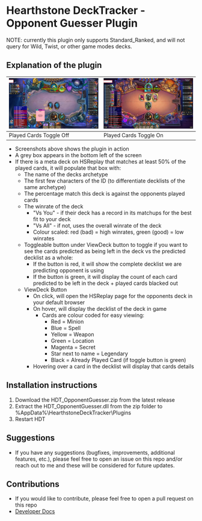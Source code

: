 # Hearthstone DeckTracker - Opponent Guesser Plugin

NOTE: currently this plugin only supports Standard_Ranked, and will not query for Wild, Twist, or other game modes decks.

## Explanation of the plugin

<!-- Table with 1 row with 2 columns -->
| ![InGameView](./Documents/Images/InGameView_F.png) | ![InGameView](./Documents/Images/InGameView_T.png) |
|----|----|
| Played Cards Toggle Off | Played Cards Toggle On |

- Screenshots above shows the plugin in action
- A grey box appears in the bottom left of the screen
- If there is a meta deck on HSReplay that matches at least 50% of the played cards, it will populate that box with:
  - The name of the decks archetype
  - The first few characters of the ID (to differentiate decklists of the same archetype)
  - The percentage match this deck is against the opponents played cards
  - The winrate of the deck
    - "Vs You" - if their deck has a record in its matchups for the best fit to your deck
    - "Vs All" - if not, uses the overall winrate of the deck
    - Colour scaled: red (bad) = high winrates, green (good) = low winrates
  - Toggleable button under ViewDeck button to toggle if you want to see the cards predicted as being left in the deck vs the predicted decklist as a whole:
    - If the button is red, it will show the complete decklist we are predicting opponent is using
    - If the button is green, it will display the count of each card predicted to be left in the deck + played cards blacked out
  - ViewDeck Button
    - On click, will open the HSReplay page for the opponents deck in your default browser
    - On hover, will display the decklist of the deck in game
      - Cards are colour coded for easy viewing:
        - Red = Minion
        - Blue = Spell
        - Yellow = Weapon
        - Green = Location
        - Magenta = Secret
        - Star next to name = Legendary
        - Black = Already Played Card (if toggle button is green)
    - Hovering over a card in the decklist will display that cards details


## Installation instructions

1. Download the HDT_OpponentGuesser.zip from the latest release
2. Extract the HDT_OpponentGuesser.dll from the zip folder to %AppData%\HearthstoneDeckTracker\Plugins
3. Restart HDT

## Suggestions

- If you have any suggestions (bugfixes, improvements, additional features, etc.), please feel free to open an issue on this repo and/or reach out to me and these will be considered for future updates.

## Contributions

- If you would like to contribute, please feel free to open a pull request on this repo
- [Developer Docs](./Documents/DeveloperDocs.md)
